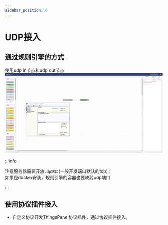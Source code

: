 ```yaml
---
sidebar_position: 6
---
```



# UDP接入

## 通过规则引擎的方式

使用udp in节点和udp out节点  
![udp接入](./image/udp.png)

:::info

注意服务器需要开放`udp端口`(一般开发端口默认的tcp)；  
如果是docker安装，规则引擎的容器也要映射udp端口

:::

## 使用协议插件接入

* 自定义协议开发ThingsPanel协议插件，通过协议插件接入。


